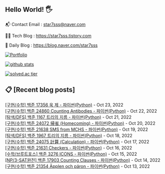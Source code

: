 ## Hello World! 🖐

📬 Contact Email : star7sss@naver.com

👨‍💻 Tech Blog : https://star7sss.tistory.com

🤪 Daily Blog : https://blog.naver.com/star7sss

[![Portfolio](https://img.shields.io/badge/Portfolio-%23000000.svg?style=for-the-badge&logo=firefox&logoColor=#FF7139)](https://fern-way-13f.notion.site/Jang-Thang-3b7b327981a2456c8ee5952eadb848b9)

[![github stats](https://github-readme-stats.vercel.app/api?username=jangThang&show_icons=true&hide_border=False)](https://star7sss.tistory.com)

[![solved.ac tier](http://mazassumnida.wtf/api/v2/generate_badge?boj=star7sss)](https://solved.ac/star7sss)

## 📋 [Recent blog posts]
[[구현/수학] 백준 17356 욱 제 - 파이썬(Python)](https://star7sss.tistory.com/529) - Oct 23, 2022<br>
[[구현/수학] 백준 24860 Counting Antibodies - 파이썬(Python)](https://star7sss.tistory.com/528) - Oct 22, 2022<br>
[[탐색/DFS] 백준 1167 트리의 지름 - 파이썬(Python)](https://star7sss.tistory.com/578) - Oct 21, 2022<br>
[[구현/수학] 백준 24072 帰省 (Homecoming) - 파이썬(Python)](https://star7sss.tistory.com/527) - Oct 20, 2022<br>
[[구현/수학] 백준 21638 SMS from MCHS - 파이썬(Python)](https://star7sss.tistory.com/526) - Oct 19, 2022<br>
[[탐색/DFS] 백준 1967 트리의 지름 - 파이썬(Python)](https://star7sss.tistory.com/577) - Oct 18, 2022<br>
[[구현/수학] 백준 24075 計算 (Calculation) - 파이썬(Python)](https://star7sss.tistory.com/525) - Oct 17, 2022<br>
[[구현/수학] 백준 21631 Checkers - 파이썬(Python)](https://star7sss.tistory.com/524) - Oct 16, 2022<br>
[[수학/브루트포스] 백준 3276 ICONS - 파이썬(Python)](https://star7sss.tistory.com/576) - Oct 15, 2022<br>
[[NP/3-SAT완전] 백준 17903 Counting Clauses - 파이썬(Python)](https://star7sss.tistory.com/523) - Oct 14, 2022<br>
[[구현/수학] 백준 21354 Äpplen och päron - 파이썬(Python)](https://star7sss.tistory.com/522) - Oct 13, 2022<br>
